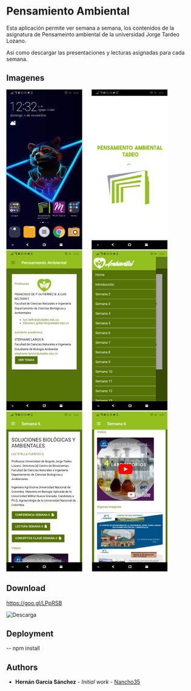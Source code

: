# Pensamiento Ambiental

Esta aplicación permite ver semana a semana, los contenidos de la asignatura de Pensameinto ambiental de la universidad Jorge Tardeo Lozano.

Asi como descargar las presentaciones y lecturas asignadas para cada semana.

## Imagenes

![Home](https://github.com/Nancho35/Ambiental/blob/master/screenshots/1.jpg)
![Semanas](https://github.com/Nancho35/Ambiental/blob/master/screenshots/2.jpg)
![Contenido](https://github.com/Nancho35/Ambiental/blob/master/screenshots/3.jpg)

## Download

https://goo.gl/LPpRSB

![Descarga](https://github.com/Nancho35/Ambiental/blob/master/screenshots/qr.jpg)


## Deployment
-- npm install

## Authors

* **Hernán García Sánchez** - *Initial work* - [Nancho35](https://github.com/Nancho35)

